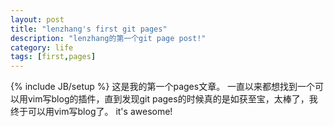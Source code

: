 ```yaml
---
layout: post
title: "lenzhang's first git pages"
description: "lenzhang的第一个git page post!"
category: life
tags: [first,pages]
---
```

{% include JB/setup %}
    这是我的第一个pages文章。
    一直以来都想找到一个可以用vim写blog的插件，直到发现git pages的时候真的是如获至宝，太棒了，我终于可以用vim写blog了。
    it's awesome!

